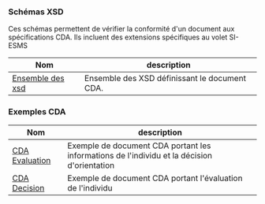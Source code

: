 ### Schémas XSD

Ces schémas permettent de vérifier la conformité d'un document aux spécifications CDA. Ils incluent des extensions spécifiques au volet SI-ESMS

| Nom  | description |
| --- | --- |
| [Ensemble des xsd](XSD_MS_20231207.zip) | Ensemble des XSD définissant le document CDA. |

### Exemples CDA

| Nom  | description |
| --- | --- |
| [CDA Evaluation](CDA_SI-ESMS_Evaluation.xml) | Exemple de document CDA portant les informations de l'individu et la décision d'orientation|
| [CDA Decision](CDA_SI-ESMS_Decision.xml) | Exemple de document CDA portant l'évaluation de l'individu